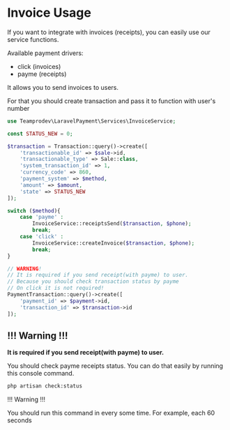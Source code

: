 # Invoice Usage

If you want to integrate with invoices (receipts), you can easily use our service functions.

Available payment drivers:

* click (invoices)
* payme (receipts)

It allows you to send invoices to users.  

For that you should create transaction and pass it to function with user's number

```php
use Teamprodev\LaravelPayment\Services\InvoiceService;

const STATUS_NEW = 0;

$transaction = Transaction::query()->create([
    'transactionable_id' => $sale->id,
    'transactionable_type' => Sale::class,
    'system_transaction_id' => 1,
    'currency_code' => 860,
    'payment_system' => $method,
    'amount' => $amount,
    'state' => STATUS_NEW
]);

switch ($method){
    case 'payme' :
        InvoiceService::receiptsSend($transaction, $phone);
        break;
    case 'click' :
        InvoiceService::createInvoice($transaction, $phone);
        break;
}

// WARNING!
// It is required if you send receipt(with payme) to user.
// Because you should check transaction status by payme
// On click it is not required! 
PaymentTransaction::query()->create([
    'payment_id' => $payment->id,
    'transaction_id' => $transaction->id
]);
```

## !!!     Warning     !!!  

**It is required if you send receipt(with payme) to user.**  

You should check payme receipts status. You can do that easily by running this console command. 

```bash
php artisan check:status
```

!!!     Warning     !!!

You should run this command in every some time. For example, each 60 seconds
